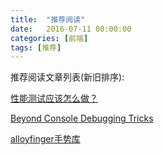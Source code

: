 ```yaml
---
title:  "推荐阅读"
date:   2016-07-11 00:00:00
categories: [前端]
tags: [推荐]
---
```


推荐阅读文章列表(新旧排序):

[性能测试应该怎么做？](http://coolshell.cn/articles/17381.html)

[Beyond Console Debugging Tricks](https://medium.com/outsystems-experts/beyond-console-debugging-tricks-f7d0d7f5df4#.vwo17tm9f)

[alloyfinger手势库](http://www.alloyteam.com/2016/05/super-small-web-gesture-library-alloyfinger-released/)

